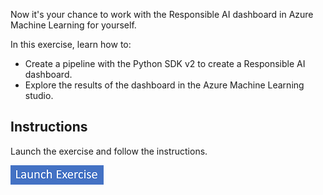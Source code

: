 Now it's your chance to work with the Responsible AI dashboard in Azure Machine Learning for yourself. 

In this exercise, learn how to:

- Create a pipeline with the Python SDK v2 to create a Responsible AI dashboard.
- Explore the results of the dashboard in the Azure Machine Learning studio.

## Instructions

Launch the exercise and follow the instructions.

[![Button to launch exercise.](../media/launch-exercise.png)](https://microsoftlearning.github.io/mslearn-azure-ml/Instructions/10-Compare-models.html?azure-portal=true)
